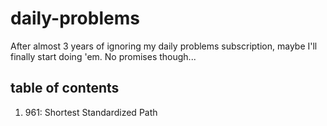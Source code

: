 # daily-problems
After almost 3 years of ignoring my daily problems subscription, maybe I'll finally start doing 'em. No promises though...

## table of contents
1. 961: Shortest Standardized Path


